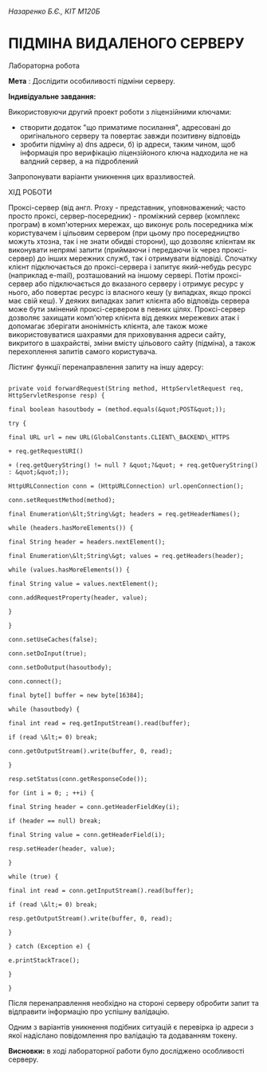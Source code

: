 ###### Назаренко Б.Є., КІТ М120Б

# ПІДМІНА ВИДАЛЕНОГО СЕРВЕРУ

Лабораторна робота

**Мета** : Дослідити особиливості підміни серверу.

**Індивідуальне завдання:**

Використовуючи другий проект роботи з ліцензійними ключами:

- створити додаток &quot;що приматиме посилання&quot;, адресовані до оригінального серверу та повертає завжди позитивну відповідь
- зробити підміну а) dns адреси, б) ip адреси, таким чином, щоб інформація про верифікацію ліцензійоного ключа надходила не на валдний сервер, а на підроблений

Запропонувати варіанти уникнення цих вразливостей.

ХІД РОБОТИ

Проксі-сервер (від англ. Proxy - представник, уповноважений; часто просто проксі, сервер-посередник) - проміжний сервер (комплекс програм) в комп&#39;ютерних мережах, що виконує роль посередника між користувачем і цільовим сервером (при цьому про посередництво можуть хтозна, так і не знати обидві сторони), що дозволяє клієнтам як виконувати непрямі запити (приймаючи і передаючи їх через проксі-сервер) до інших мережних служб, так і отримувати відповіді. Спочатку клієнт підключається до проксі-сервера і запитує який-небудь ресурс (наприклад e-mail), розташований на іншому сервері. Потім проксі-сервер або підключається до вказаного серверу і отримує ресурс у нього, або повертає ресурс із власного кешу (у випадках, якщо проксі має свій кеш). У деяких випадках запит клієнта або відповідь сервера може бути змінений проксі-сервером в певних цілях. Проксі-сервер дозволяє захищати комп&#39;ютер клієнта від деяких мережевих атак і допомагає зберігати анонімність клієнта, але також може використовуватися шахраями для приховування адреси сайту, викритого в шахрайстві, зміни вмісту цільового сайту (підміна), а також перехоплення запитів самого користувача.

Лістинг функції перенаправлення запиту на іншу адерсу:
```

private void forwardRequest(String method, HttpServletRequest req, HttpServletResponse resp) {

final boolean hasoutbody = (method.equals(&quot;POST&quot;));

try {

final URL url = new URL(GlobalConstants.CLIENT\_BACKEND\_HTTPS

+ req.getRequestURI()

+ (req.getQueryString() != null ? &quot;?&quot; + req.getQueryString() : &quot;&quot;));

HttpURLConnection conn = (HttpURLConnection) url.openConnection();

conn.setRequestMethod(method);

final Enumeration\&lt;String\&gt; headers = req.getHeaderNames();

while (headers.hasMoreElements()) {

final String header = headers.nextElement();

final Enumeration\&lt;String\&gt; values = req.getHeaders(header);

while (values.hasMoreElements()) {

final String value = values.nextElement();

conn.addRequestProperty(header, value);

}

}

conn.setUseCaches(false);

conn.setDoInput(true);

conn.setDoOutput(hasoutbody);

conn.connect();

final byte[] buffer = new byte[16384];

while (hasoutbody) {

final int read = req.getInputStream().read(buffer);

if (read \&lt;= 0) break;

conn.getOutputStream().write(buffer, 0, read);

}

resp.setStatus(conn.getResponseCode());

for (int i = 0; ; ++i) {

final String header = conn.getHeaderFieldKey(i);

if (header == null) break;

final String value = conn.getHeaderField(i);

resp.setHeader(header, value);

}

while (true) {

final int read = conn.getInputStream().read(buffer);

if (read \&lt;= 0) break;

resp.getOutputStream().write(buffer, 0, read);

}

} catch (Exception e) {

e.printStackTrace();

}

}
```

Після перенаправлення необхідно на стороні серверу обробити запит та відправити інформацію про успішну валідацію.

Одним з варіантів уникнення подібних ситуацій є перевірка ip адреси з якої надіслано повідомлення про валідацію та додаванням токену.

**Висновки:** в ході лабораторної работи було досліджено особливості серверу.